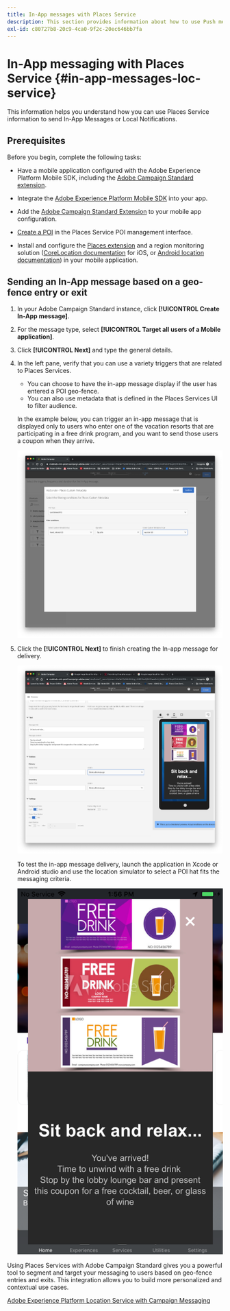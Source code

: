 ```yaml
---
title: In-App messages with Places Service
description: This section provides information about how to use Push messaging in Campaign Standard with In-App messages in Campaign Standard.
exl-id: c80727b8-20c9-4ca0-9f2c-20ec646bb7fa
---
```

# In-App messaging with Places Service {#in-app-messages-loc-service}

This information helps you understand how you can use Places Service information to send In-App Messages or Local Notifications.

## Prerequisites

Before you begin, complete the following tasks:

* Have a mobile application configured with the Adobe Experience Platform Mobile SDK, including the [Adobe Campaign Standard extension](https://aep-sdks.gitbook.io/docs/using-mobile-extensions/adobe-campaign-standard). 

* Integrate the [Adobe Experience Platform Mobile SDK](https://aep-sdks.gitbook.io/docs/getting-started/get-the-sdk) into your app.
* Add the [Adobe Campaign Standard Extension](https://aep-sdks.gitbook.io/docs/using-mobile-extensions/adobe-campaign-standard) to your mobile app configuration.

* [Create a POI](/help/poi-mgmt-ui/create-a-poi-ui.md) in the Places Service POI management interface.

* Install and configure the [Places extension](/help/places-ext-aep-sdks/places-extension/places-extension.md) and a region monitoring solution ([CoreLocation documentation](https://developer.apple.com/documentation/corelocation/monitoring_the_user_s_proximity_to_geographic_regions) for iOS, or [Android location documentation](https://developer.android.com/training/location/geofencing)) in your mobile application.

## Sending an In-App message based on a geo-fence entry or exit

1. In your Adobe Campaign Standard instance, click **[!UICONTROL Create In-App message]**.
1. For the message type, select **[!UICONTROL Target all users of a Mobile application]**.
1. Click **[!UICONTROL Next]** and type the general details.
1. In the left pane, verify that you can use a variety triggers that are related to Places Services.

    * You can choose to have the in-app message display if the user has entered a POI geo-fence.
    * You can also use metadata that is defined in the Places Services UI to filter audience.
 
    In the example below, you can trigger an in-app message that is displayed only to users who enter one of the vacation resorts that are participating in a free drink program, and you want to send those users a coupon when they arrive.

   !["In-App Message Places metadata"](/help/assets/last-entered-vacation.png)

1. Click the **[!UICONTROL Next]** to finish creating the In-app message for delivery.

    !["create an event"](/help/assets/prepare-ACS.png)

    To test the in-app message delivery, launch the application in Xcode or Android studio and use the location simulator to select a POI hat fits the messaging criteria.

    !["drink coupon"](/help/assets/drink-coupon-on-app.png)

Using Places Services with Adobe Campaign Standard gives you a powerful tool to segment and target your messaging to users based on geo-fence entries and exits. This integration allows you to build more personalized and contextual use cases.

<!--I changed this embed to a link to pass validation. We should not link to youtube videos, so please upload this to MCP-->

[Adobe Experience Platform Location Service with Campaign Messaging](https://www.youtube.com/watch?v=ikiTTQw9c-o)
